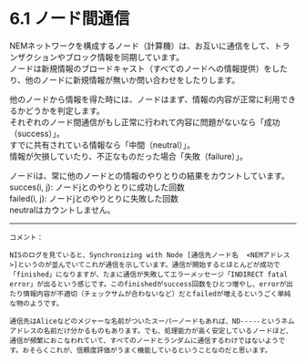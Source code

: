 # 6.1 ノード間通信

NEMネットワークを構成するノード（計算機）は、お互いに通信をして、トランザクションやブロック情報を同期しています。  
ノードは新規情報のブロードキャスト（すべてのノードへの情報提供）をしたり、他のノードに新規情報が無いか問い合わせをしたりします。


他のノードから情報を得た時には、ノードはまず、情報の内容が正常に利用できるかどうかを判定します。  
それぞれのノード間通信がもし正常に行われて内容に問題がないなら「成功（success）」。  
すでに共有されている情報なら「中間（neutral）」。  
情報が欠損していたり、不正なものだった場合「失敗（failure）」。


ノードiは、常に他のノードとの情報のやりとりの結果をカウントしています。  
succes(i, j): ノードjとのやりとりに成功した回数  
failed(i, j): ノードjとのやりとりに失敗した回数  
neutralはカウントしません。

----

```
コメント：

NISのログを見ていると、Synchronizing with Node [通信先ノード名  <NEMアドレス>]というのが並んでいてこれが通信を示しています。通信が開始するとほとんどが成功で「finished」になりますが、たまに通信が失敗してエラーメッセージ「INDIRECT fatal error」が出るという感じです。このfinishedがsuccess回数をひとつ増やし、errorが出たり情報内容が不適切（チェックサムが合わないなど）だとfailedが増えるというごく単純な物のようです。

通信先はAliceなどのメジャーな名前がついたスーパーノードもあれば、ND-----というネムアドレスの名前だけ分かるものもあります。でも、処理能力が高く安定しているノードほど、通信が頻繁におこなわれていて、すべてのノードとランダムに通信するわけではないようです。おそらくこれが、信頼度評価がうまく機能しているということなのだと思います。
```
